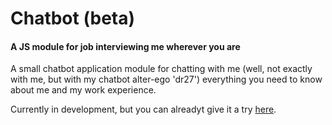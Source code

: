 # Chatbot (beta)
#### A JS module for job interviewing me wherever you are
A small chatbot application module for chatting with me (well, not exactly with me, but with my chatbot alter-ego 'dr27') everything you need to know about me and my work experience.

Currently in development, but you can alreadyt give it a try [here](https://giuseppedeponte.github.io/chatbot).
